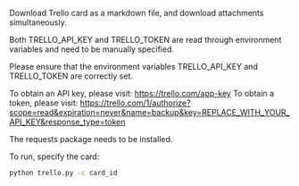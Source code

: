 Download Trello card as a markdown file, and download attachments simultaneously.

Both TRELLO_API_KEY and TRELLO_TOKEN are read through environment variables and need to be manually specified.

Please ensure that the environment variables TRELLO_API_KEY and TRELLO_TOKEN are correctly set.

To obtain an API key, please visit: https://trello.com/app-key
To obtain a token, please visit: https://trello.com/1/authorize?scope=read&expiration=never&name=backup&key=REPLACE_WITH_YOUR_API_KEY&response_type=token

The requests package needs to be installed.

To run, specify the card:

```bash
python trello.py -c card_id
```